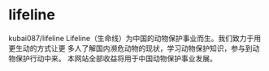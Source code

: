 # lifeline
 kubai087/lifeline
Lifeline（生命线）为中国的动物保护事业而生。我们致力于用更生动的方式让更 多人了解国内濒危动物的现状，学习动物保护知识，参与到动物保护行动中来。 本网站全部收益将用于中国动物保护事业发展。
